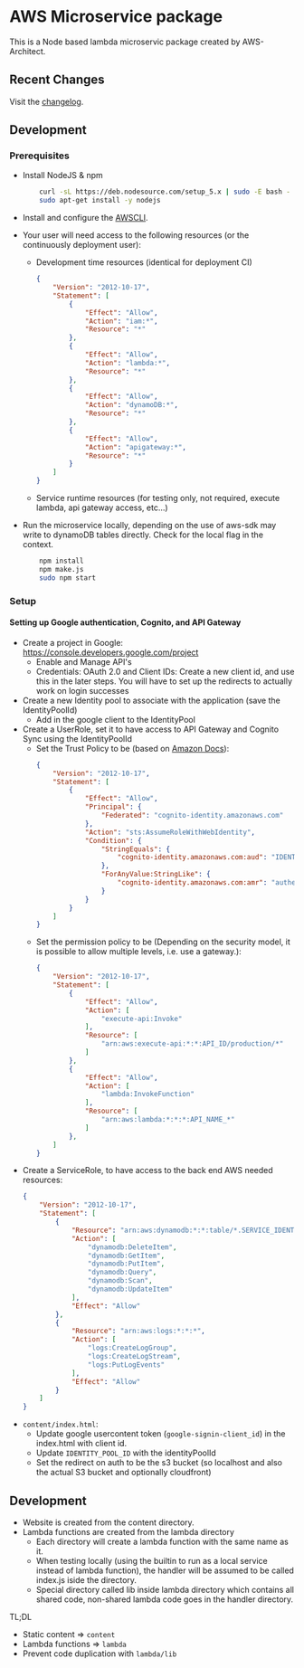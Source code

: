 # AWS Microservice package
This is a Node based lambda microservic package created by AWS-Architect.

## Recent Changes
Visit the [changelog](CHANGELOG.md).

## Development

### Prerequisites

* Install NodeJS & npm

	```bash
		curl -sL https://deb.nodesource.com/setup_5.x | sudo -E bash -
		sudo apt-get install -y nodejs
	```
* Install and configure the [AWSCLI](http://docs.aws.amazon.com/cli/latest/userguide/installing.html).
* Your user will need access to the following resources (or the continuously deployment user):
	* Development time resources (identical for deployment CI)
		```json
		{
			"Version": "2012-10-17",
			"Statement": [
				{
					"Effect": "Allow",
					"Action": "iam:*",
					"Resource": "*"
				},
				{
					"Effect": "Allow",
					"Action": "lambda:*",
					"Resource": "*"
				},
				{
					"Effect": "Allow",
					"Action": "dynamoDB:*",
					"Resource": "*"
				},
				{
					"Effect": "Allow",
					"Action": "apigateway:*",
					"Resource": "*"
				}
			]
		}
		```
	* Service runtime resources (for testing only, not required, execute lambda, api gateway access, etc...)

* Run the microservice locally, depending on the use of aws-sdk may write to dynamoDB tables directly.	Check for the local flag in the context.

	```bash
		npm install
		npm make.js
		sudo npm start
	```

### Setup

#### Setting up Google authentication, Cognito, and API Gateway

* Create a project in Google: https://console.developers.google.com/project
	* Enable and Manage API's
	* Credentials: OAuth 2.0 and Client IDs: Create a new client id, and use this in the later steps.	You will have to set up the redirects to actually work on login successes
* Create a new Identity pool to associate with the application (save the IdentityPoolId)
	* Add in the google client to the IdentityPool
* Create a UserRole, set it to have access to API Gateway and Cognito Sync using the IdentityPoolId
	* Set the Trust Policy to be (based on [Amazon Docs](http://docs.aws.amazon.com/IAM/latest/UserGuide/id_roles_create_for-idp_oidc.html)):
		```json
		{
			"Version": "2012-10-17",
			"Statement": [
				{
					"Effect": "Allow",
					"Principal": {
						"Federated": "cognito-identity.amazonaws.com"
					},
					"Action": "sts:AssumeRoleWithWebIdentity",
					"Condition": {
						"StringEquals": {
							"cognito-identity.amazonaws.com:aud": "IDENTITY_POOL_ID"
						},
						"ForAnyValue:StringLike": {
							"cognito-identity.amazonaws.com:amr": "authenticated"
						}
					}
				}
			]
		}
		```
	* Set the permission policy to be (Depending on the security model, it is possible to allow multiple levels, i.e. use a gateway.):
		```json
		{
			"Version": "2012-10-17",
			"Statement": [
				{
					"Effect": "Allow",
					"Action": [
						"execute-api:Invoke"
					],
					"Resource": [
						"arn:aws:execute-api:*:*:API_ID/production/*"
					]
				},
				{
					"Effect": "Allow",
					"Action": [
						"lambda:InvokeFunction"
					],
					"Resource": [
						"arn:aws:lambda:*:*:*:API_NAME_*"
					]
				},
			]
		}
		```
* Create a ServiceRole, to have access to the back end AWS needed resources:
	```json
	{
		"Version": "2012-10-17",
		"Statement": [
			{
				"Resource": "arn:aws:dynamodb:*:*:table/*.SERVICE_IDENTIFIER.*",
				"Action": [
					"dynamodb:DeleteItem",
					"dynamodb:GetItem",
					"dynamodb:PutItem",
					"dynamodb:Query",
					"dynamodb:Scan",
					"dynamodb:UpdateItem"
				],
				"Effect": "Allow"
			},
			{
				"Resource": "arn:aws:logs:*:*:*",
				"Action": [
					"logs:CreateLogGroup",
					"logs:CreateLogStream",
					"logs:PutLogEvents"
				],
				"Effect": "Allow"
			}
		]
	}
	```
* `content/index.html`:
	* Update google usercontent token (`google-signin-client_id`) in the index.html with client id.
	* Update `IDENTITY_POOL_ID` with the identityPoolId
	* Set the redirect on auth to be the s3 bucket (so localhost and also the actual S3 bucket and optionally cloudfront)

## Development

* Website is created from the content directory.
* Lambda functions are created from the lambda directory
	* Each directory will create a lambda function with the same name as it.
	* When testing locally (using the builtin to run as a local service instead of lambda function), the handler will be assumed to be called index.js iside the directory.
	* Special directory called lib inside lambda directory which contains all shared code, non-shared lambda code goes in the handler directory.

TL;DL

* Static content => `content`
* Lambda functions => `lambda`
* Prevent code duplication with `lambda/lib`